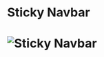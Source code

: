 <h1>Sticky Navbar<h1>

![Sticky Navbar](https://drive.google.com/file/d/18uuFx7_QThiL4m6wGnrpmusJtggBMNTr/view?usp=sharing)
